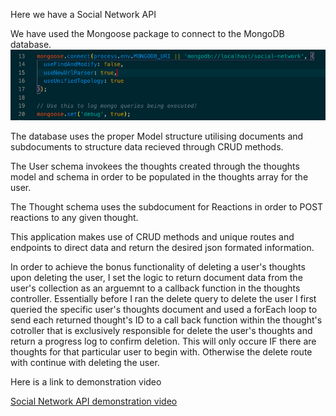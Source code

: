 Here we have a Social Network API

We have used the Mongoose package to connect to the MongoDB database.  
![Sever Screenshot](/server_ss.png "Mongoose server")

The database uses the proper Model structure utilising documents and subdocuments to structure data recieved through CRUD methods.  

The User schema invokees the thoughts created through the thoughts model and schema in order to be populated in the thoughts array for the user.

The Thought schema uses the subdocument for Reactions in order to POST reactions to any given thought.

This application makes use of CRUD methods and unique routes and endpoints to direct data and return the desired json formated information.

In order to achieve the bonus functionality of deleting a user's thoughts upon deleting the user, I set the logic to return document data from the user's collection as an arguemnt to a callback function in the thoughts controller. Essentially before I ran the delete query to delete the user I first queried the specific user's thoughts document and used a forEach loop to send each returned thought's ID to a call back function within the thought's cotroller that is exclusively responsible for delete the user's thoughts and return a progress log to confirm deletion.  This will only occure IF there are thoughts for that particular user to begin with.  Otherwise the delete route with continue with deleting the user.  


Here is a link to demonstration video

[Social Network API demonstration video](https://drive.google.com/file/d/1UDA8c_uWnxB3AgwOyTqgrpv69PijCsm6/view?usp=sharing "Social Network API demonstration video-disco")
 
